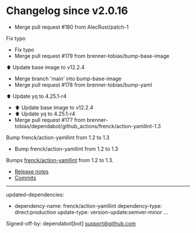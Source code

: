 # Changelog since v2.0.16
- Merge pull request #180 from AlecRust/patch-1

Fix typo 
- Fix typo 
- Merge pull request #179 from brenner-tobias/bump-base-image

⬆️ Update base image to v12.2.4 
- Merge branch 'main' into bump-base-image 
- Merge pull request #178 from brenner-tobias/bump-yaml

⬆️ Update yq to 4.25.1-r4 
- ⬆️ Update base image to v12.2.4 
- ⬆️ Update yq to 4.25.1-r4 
- Merge pull request #177 from brenner-tobias/dependabot/github_actions/frenck/action-yamllint-1.3

Bump frenck/action-yamllint from 1.2 to 1.3 
- Bump frenck/action-yamllint from 1.2 to 1.3

Bumps [frenck/action-yamllint](https://github.com/frenck/action-yamllint) from 1.2 to 1.3.
- [Release notes](https://github.com/frenck/action-yamllint/releases)
- [Commits](https://github.com/frenck/action-yamllint/compare/v1.2...v1.3)

---
updated-dependencies:
- dependency-name: frenck/action-yamllint
  dependency-type: direct:production
  update-type: version-update:semver-minor
...

Signed-off-by: dependabot[bot] <support@github.com> 
